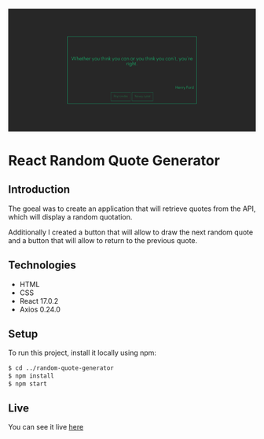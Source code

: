 ![Random Quote Generator](https://github.com/jwywrocki/portfolio/blob/main/img/projects/random-quote-generator.png?raw=true)

# React Random Quote Generator

## Introduction

The goeal was to create an application that will retrieve quotes from the API, which will display a random quotation.

Additionally I created a button that will allow to draw the next random quote and a button that will allow to return to the previous quote.

## Technologies

-   HTML
-   CSS
-   React 17.0.2
-   Axios 0.24.0

## Setup

To run this project, install it locally using npm:

```
$ cd ../random-quote-generator
$ npm install
$ npm start
```

## Live

You can see it live [here](https://jwywrocki.github.io/random-quote-generator/)
